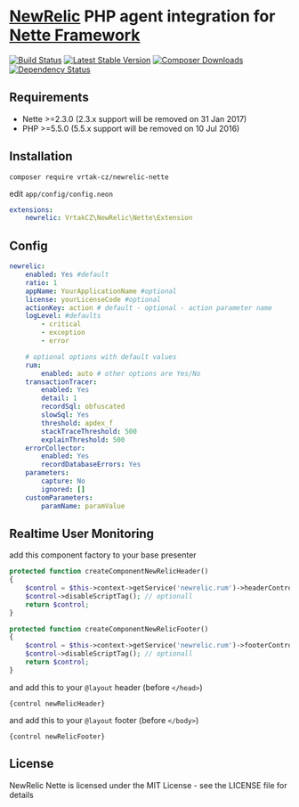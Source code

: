 [NewRelic](http://newrelic.com) PHP agent integration for [Nette Framework](http://nette.org)
=============================================================================================

[![Build Status](https://img.shields.io/travis/Vrtak-CZ/NewRelic-Nette.svg?style=flat-square)](https://travis-ci.org/Vrtak-CZ/NewRelic-Nette)
[![Latest Stable Version](https://img.shields.io/packagist/v/vrtak-cz/newrelic-nette.svg?style=flat-square)](https://packagist.org/packages/vrtak-cz/newrelic-nette)
[![Composer Downloads](https://img.shields.io/packagist/dt/vrtak-cz/newrelic-nette.svg?style=flat-square)](https://packagist.org/packages/vrtak-cz/newrelic-nette)
[![Dependency Status](https://img.shields.io/versioneye/d/user/projects/534bc43bfe0d0784f300004a.svg?style=flat-square)](https://www.versioneye.com/user/projects/534bc43bfe0d0784f300004a)

## Requirements
- Nette >=2.3.0 (2.3.x support will be removed on 31 Jan 2017)
- PHP >=5.5.0 (5.5.x support will be removed on 10 Jul 2016)

Installation
------------

```
composer require vrtak-cz/newrelic-nette
```

edit `app/config/config.neon`

```yaml
extensions:
    newrelic: VrtakCZ\NewRelic\Nette\Extension
```

Config
------

```yaml
newrelic:
	enabled: Yes #default
	ratio: 1
	appName: YourApplicationName #optional
	license: yourLicenseCode #optional
	actionKey: action # default - optional - action parameter name
	logLevel: #defaults
		- critical
		- exception
		- error

	# optional options with default values
	rum:
		enabled: auto # other options are Yes/No
	transactionTracer:
		enabled: Yes
		detail: 1
		recordSql: obfuscated
		slowSql: Yes
		threshold: apdex_f
		stackTraceThreshold: 500
		explainThreshold: 500
	errorCollector:
		enabled: Yes
		recordDatabaseErrors: Yes
	parameters:
		capture: No
		ignored: []
	customParameters:
		paramName: paramValue
```

Realtime User Monitoring
------------------------

add this component factory to your base presenter

```php
protected function createComponentNewRelicHeader()
{
	$control = $this->context->getService('newrelic.rum')->headerControl;
	$control->disableScriptTag(); // optionall
	return $control;
}

protected function createComponentNewRelicFooter()
{
	$control = $this->context->getService('newrelic.rum')->footerControl;
	$control->disableScriptTag(); // optionall
	return $control;
}
```

and add this to your `@layout` header (before `</head>`)

```smarty
{control newRelicHeader}
```

and add this to your `@layout` footer (before `</body>`)

```smarty
{control newRelicFooter}
```

License
-------
NewRelic Nette is licensed under the MIT License - see the LICENSE file for details
